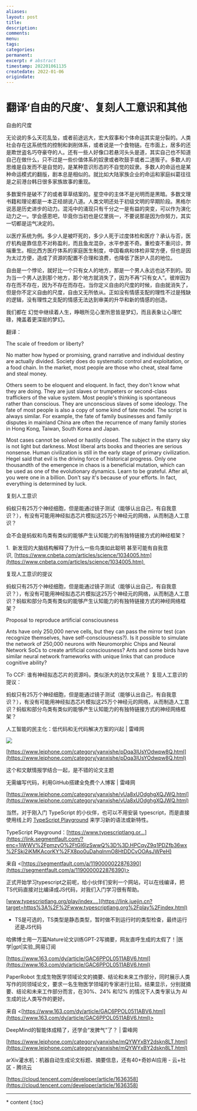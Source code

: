 ```yaml
---
aliases:
layout: post
title:
description:
comments:
menu:
tags: 
categories:
permanent: 
excerpt: # abstract
timestamp: 202201061135
createdate: 2022-01-06
origindate: 
---
```


# 翻译‘自由的尺度’、复刻人工意识和其他

自由的尺度

无论说的多么天花乱坠，或者前途远大，宏大叙事和个体命运其实是分裂的。人类社会存在这系统性的控制和剥削体系，或者说是一个食物链。在市面上，居多的还是欺世盗名巧夺豪夺的人。还有一些人好像口若悬河头头是道，其实自己也不知道自己在做什么，只不过是一些价值体系的奴隶或者吹鼓手或者二道贩子。多数人的思维是自发而不是自觉的，是某种意识形态的不自觉的奴隶。多数人的命运也是某种命运模式的翻版，剧本总是相似的。就比如大陆家族企业的命运和家庭纠葛往往是之前港台韩日很多家族故事的重现。

多数案件是破不了的或者草草结案的。星空中的主体不是光明而是黑暗。多数文理书籍和理论都是一本正经胡说八道。人类文明还处于初级文明的早期阶段。黑格尔说恶是历史进步的动力。混沌中的涌现只有千分之一是有益的突变，可以作为演化动力之一。学会感恩吧，毕竟你当初也是亿里挑一，不要说那是因为你努力，其实一切都是运气决定的。

以医疗系统为例。多少人是被吓死的，多少人死于过度体检和医疗？承认与否，医疗机构是靠信息不对称盈利，而且鱼龙混杂，水平参差不奇。重检查不重问诊，弊端重生。相比西方医疗体系的家庭医生制度，中国看病和体检非常方便，但也是因为太过方便，造成了资源的配置不合理和浪费，也降低了医护人员的地位。

自由是一个悖论，就好比一个只有女人的地方，那是一个男人永远也达不到的。因为当一个男人达到那个地方，那个地方就消失了，因为不再“只有女人”。彼岸因为存在而不存在，因为不存在而存在。当你定义自由的尺度的时候，自由就消失了，但是你不定义自由的尺度，自由又无所依从。正如没有情感支配的理性不过是残缺的逻辑，没有理性之支配的情感无法达到审美的升华和新的情感的创造。

我们都在 幻觉中继续着人生，睁眼所见心里所思皆是梦幻，而且表象让心理忙碌，掩盖着更深层的梦幻。

翻译：

The scale of freedom or liberty?

No matter how hyped or promising, grand narrative and individual destiny are actually divided. Society does do systematic control and exploitation, or a food chain. In the market, most people are those who cheat, steal fame and steal money.

Others seem to be eloquent and eloquent. In fact, they don't know what they are doing. They are just slaves or trumpeters or second-class traffickers of the value system. Most people's thinking is spontaneous rather than conscious. They are unconscious slaves of some ideology. The fate of most people is also a copy of some kind of fate model. The script is always similar. For example, the fate of family businesses and family disputes in mainland China are often the recurrence of many family stories in Hong Kong, Taiwan, South Korea and Japan.

Most cases cannot be solved or hastily closed. The subject in the starry sky is not light but darkness. Most liberal arts books and theories are serious nonsense. Human civilization is still in the early stage of primary civilization. Hegel said that evil is the driving force of historical progress. Only one thousandth of the emergence in chaos is a beneficial mutation, which can be used as one of the evolutionary dynamics. Learn to be grateful. After all, you were one in a billion. Don't say it's because of your efforts. In fact, everything is determined by luck.

复刻人工意识

蚂蚁只有25万个神经细胞，但是能通过镜子测试（能够认出自己，有自我意识？），有没有可能用神经拟态芯片模拟这25万个神经元的网络，从而制造人工意识？

会不会是蚂蚁和鸟类有类似的能够产生认知能力的有独特链接方式的神经框架？

1.  新发现的大脑结构解释了为什么一些鸟类如此聪明 甚至可能有自我意识, [https://www.cnbeta.com/articles/science/1034005.htm](https://www.cnbeta.com/articles/science/1034005.htm) 

复现人工意识的提议

蚂蚁只有25万个神经细胞，但是能通过镜子测试（能够认出自己，有自我意识？），有没有可能用神经拟态芯片模拟这25万个神经元的网络，从而制造人工意识？蚂蚁和部分鸟类有类似的能够产生认知能力的有独特链接方式的神经网络框架？

Proposal to reproduce artificial consciousness

Ants have only 250,000 nerve cells, but they can pass the mirror test (can recognize themselves, have self-consciousness?). Is it possible to simulate the network of 250,000 neurons with Neuromorphic Chips and Neural Network SoCs to create artificial consciousness? Ants and some birds have similar neural network frameworks with unique links that can produce cognitive ability?

To CCF: 谁有神经拟态芯片的资源吗，类似浙大的达尔文系统？ 复现人工意识的提议：

蚂蚁只有25万个神经细胞，但是能通过镜子测试（能够认出自己，有自我意识？），有没有可能用神经拟态芯片模拟这25万个神经元的网络，从而制造人工意识？蚂蚁和部分鸟类有类似的能够产生认知能力的有独特链接方式的神经网络框架？

人工智能的民主化：低代码和无代码解决方案的兴起 | 雷峰网

![](file:///C:/Users/swang/AppData/Local/Temp/msohtmlclip1/02/clip_image001.png)

[https://www.leiphone.com/category/yanxishe/pDqa3lUsYOdwpw8Q.html](https://www.leiphone.com/category/yanxishe/pDqa3lUsYOdwpw8Q.html)

这个和文献情报学结合一起，是不错的论文主题

无需编写代码，利用GitHub搭建全免费个人博客 | 雷峰网

[https://www.leiphone.com/category/yanxishe/vUa8xUOdghgXQJWQ.html](https://www.leiphone.com/category/yanxishe/vUa8xUOdghgXQJWQ.html)

当然，对于刚入门 TypeScript 的小伙伴，也可以不用安装 typescript，而是直接使用线上的 [TypeScript Playground](https://link.segmentfault.com/?enc=qamprbmXygLiUT0LwdLIcw%3D%3D.UnAht4Nr8UcmVCt4gj%2BCmZFS%2BWSZD55Um4RQzaosrquvLko8O2mU4JROOC5G%2BTrU) 来学习新的语法或新特性。

TypeScript Playground：[https://www.typescriptlang.or...](https://link.segmentfault.com/?enc=1jWWV%2FpmzyO%2FtGI6lzSwwQ%3D%3D.HPCqyZ9q1PDZfb36wx%2FSkj2iKMKAcorKY%2FX8po0uDahqInmO8HtDDCvOOAsJWPeH)

来自 <[https://segmentfault.com/a/1190000022876390](https://segmentfault.com/a/1190000022876390)>

正式开始学习typescript之前呢，给小伙伴们安利一个网站，可以在线编译，把TS代码直接对比编译成JS代码，对我们入门学习很有帮助。

[www.typescriptlang.org/play/index.…](https://link.juejin.cn?target=https%3A%2F%2Fwww.typescriptlang.org%2Fplay%2Findex.html)

-    TS是可选的，TS类型是静态类型，暂时做不到运行时的类型检查，最终运行还是JS代码

哈佛博士用一万篇Nature论文训练GPT-2写摘要，网友直呼生成的太假了！|医学|gpt|实验_网易订阅

[https://www.163.com/dy/article/GAC6PPOL0511ABV6.html](https://www.163.com/dy/article/GAC6PPOL0511ABV6.html)

PaperRobot 生成生物医学领域论文的摘要、结论和未来工作部分，同时展示人类写作的同领域论文，要求一名生物医学领域的专家进行比较。结果显示，分别就摘要、结论和未来工作部分而言，在30%、24% 和12% 的情况下人类专家认为 AI 生成的比人类写作的更好。

来自 <[https://www.163.com/dy/article/GAC6PPOL0511ABV6.html](https://www.163.com/dy/article/GAC6PPOL0511ABV6.html)>

DeepMind的智能体成精了，还学会“发脾气”了？ | 雷峰网

[https://www.leiphone.com/category/yanxishe/mQYWYxBY2dskn8LT.html](https://www.leiphone.com/category/yanxishe/mQYWYxBY2dskn8LT.html)

arXiv灌水机：机器自动生成论文标题、摘要信息，还有40+奇妙AI应用 - 云+社区 - 腾讯云

[https://cloud.tencent.com/developer/article/1636358](https://cloud.tencent.com/developer/article/1636358)


---
<nav class="toc-fixed" markdown="1">
  * content
  {:toc}
</nav>


